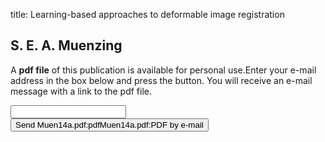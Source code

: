 title: Learning-based approaches to deformable image registration

## S. E. A. Muenzing
A <b>pdf file</b> of this publication is available for personal use.Enter your e-mail address in the box below and press the button. You will receive an e-mail message with a link to the pdf file.
<form action="sender.php">  <input type="text" name="email">  <input type="submit" value="Send Muen14a.pdf:pdfMuen14a.pdf:PDF by e-mail"></form>